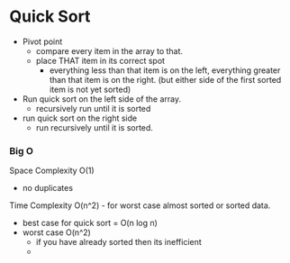 # Quick Sort 

- Pivot point 
  - compare every item in the array to that. 
  - place THAT item in its correct spot
    - everything less than that item is on the left, everything greater than that item is on the right. (but either side of the first sorted item is not yet sorted)
- Run quick sort on the left side of the array. 
  - recursively run until it is sorted 
- run quick sort on the right side
  - run recursively until it is sorted. 

### Big O 

Space Complexity O(1)
- no duplicates 

Time Complexity O(n^2) - for worst case almost sorted or sorted data. 
- best case for quick sort = O(n log n)
- worst case O(n^2) 
  - if you have already sorted then its inefficient 
  - 